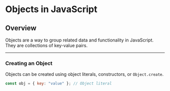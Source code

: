# Objects in JavaScript

## Overview
Objects are a way to group related data and functionality in JavaScript. They are collections of key-value pairs.

---

### **Creating an Object**
Objects can be created using object literals, constructors, or `Object.create`.
```javascript
const obj = { key: "value" }; // Object literal
